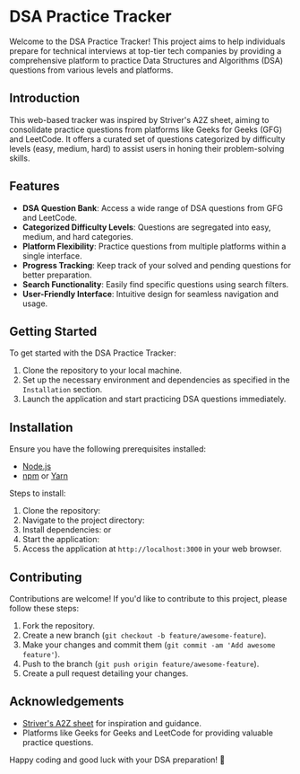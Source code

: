 # DSA Practice Tracker

Welcome to the DSA Practice Tracker! This project aims to help individuals prepare for technical interviews at top-tier tech companies by providing a comprehensive platform to practice Data Structures and Algorithms (DSA) questions from various levels and platforms.

## Introduction
This web-based tracker was inspired by Striver's A2Z sheet, aiming to consolidate practice questions from platforms like Geeks for Geeks (GFG) and LeetCode. It offers a curated set of questions categorized by difficulty levels (easy, medium, hard) to assist users in honing their problem-solving skills.

## Features
- **DSA Question Bank**: Access a wide range of DSA questions from GFG and LeetCode.
- **Categorized Difficulty Levels**: Questions are segregated into easy, medium, and hard categories.
- **Platform Flexibility**: Practice questions from multiple platforms within a single interface.
- **Progress Tracking**: Keep track of your solved and pending questions for better preparation.
- **Search Functionality**: Easily find specific questions using search filters.
- **User-Friendly Interface**: Intuitive design for seamless navigation and usage.

## Getting Started
To get started with the DSA Practice Tracker:
1. Clone the repository to your local machine.
2. Set up the necessary environment and dependencies as specified in the `Installation` section.
3. Launch the application and start practicing DSA questions immediately.

## Installation
Ensure you have the following prerequisites installed:
- [Node.js](https://nodejs.org/) 
- [npm](https://www.npmjs.com/) or [Yarn](https://yarnpkg.com/)

Steps to install:
1. Clone the repository:
2. Navigate to the project directory:
3. Install dependencies:
or
4. Start the application:
5. Access the application at `http://localhost:3000` in your web browser.

## Contributing
Contributions are welcome! If you'd like to contribute to this project, please follow these steps:
1. Fork the repository.
2. Create a new branch (`git checkout -b feature/awesome-feature`).
3. Make your changes and commit them (`git commit -am 'Add awesome feature'`).
4. Push to the branch (`git push origin feature/awesome-feature`).
5. Create a pull request detailing your changes.

## Acknowledgements
- [Striver's A2Z sheet](link-to-strivers-sheet) for inspiration and guidance.
- Platforms like Geeks for Geeks and LeetCode for providing valuable practice questions.

Happy coding and good luck with your DSA preparation! 🚀
